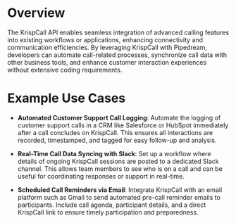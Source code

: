 # Overview

The KrispCall API enables seamless integration of advanced calling features into existing workflows or applications, enhancing connectivity and communication efficiencies. By leveraging KrispCall with Pipedream, developers can automate call-related processes, synchronize call data with other business tools, and enhance customer interaction experiences without extensive coding requirements.

# Example Use Cases

- **Automated Customer Support Call Logging**: Automate the logging of customer support calls in a CRM like Salesforce or HubSpot immediately after a call concludes on KrispCall. This ensures all interactions are recorded, timestamped, and tagged for easy follow-up and analysis.

- **Real-Time Call Data Syncing with Slack**: Set up a workflow where details of ongoing KrispCall sessions are posted to a dedicated Slack channel. This allows team members to see who is on a call and can be useful for coordinating responses or support in real-time.

- **Scheduled Call Reminders via Email**: Integrate KrispCall with an email platform such as Gmail to send automated pre-call reminder emails to participants. Include call agenda, participant details, and a direct KrispCall link to ensure timely participation and preparedness.
